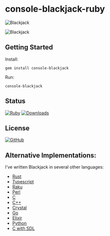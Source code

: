 # console-blackjack-ruby

![Blackjack](https://raw.githubusercontent.com/gdonald/console-blackjack-ruby/master/ss2.png)

![Blackjack](https://raw.githubusercontent.com/gdonald/console-blackjack-ruby/master/ss1.png)

## Getting Started

Install:

    gem install console-blackjack

Run:

    console-blackjack

## Status

[![Ruby](https://github.com/gdonald/console-blackjack-ruby/workflows/Ruby/badge.svg)](https://github.com/gdonald/console-blackjack-ruby/actions)
[![Downloads](https://img.shields.io/gem/dt/console-blackjack?color=blue)](https://rubygems.org/gems/console-blackjack)

## License

[![GitHub](https://img.shields.io/github/license/gdonald/console-blackjack-ruby?color=aa0000)](https://github.com/gdonald/console-blackjack-ruby/blob/master/LICENSE)

## Alternative Implementations:

I've written Blackjack in several other languages:

- [Rust](https://github.com/gdonald/console-blackjack-rust)
- [Typescript](https://github.com/gdonald/blackjack-js)
- [Raku](https://github.com/gdonald/Console-Blackjack)
- [Perl](https://github.com/gdonald/console-blackjack-perl)
- [C](https://github.com/gdonald/blackjack-c)
- [C++](https://github.com/gdonald/blackjack-cpp)
- [Crystal](https://github.com/gdonald/blackjack-cr)
- [Go](https://github.com/gdonald/blackjack-go)
- [Elixir](https://github.com/gdonald/blackjack-ex)
- [Python](https://github.com/gdonald/blackjack-py)
- [C with SDL](https://github.com/gdonald/blackjack-c-sdl)
